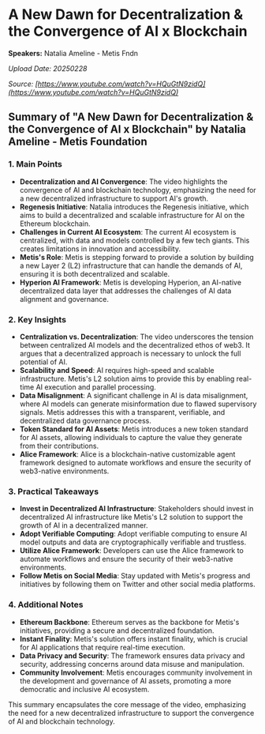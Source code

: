 # A New Dawn for Decentralization & the Convergence of AI x Blockchain

**Speakers:** Natalia Ameline - Metis Fndn


*Upload Date: 20250228*

*Source: [https://www.youtube.com/watch?v=HQuGtN9zidQ](https://www.youtube.com/watch?v=HQuGtN9zidQ)*

## Summary of "A New Dawn for Decentralization & the Convergence of AI x Blockchain" by Natalia Ameline - Metis Foundation

### 1. Main Points
- **Decentralization and AI Convergence**: The video highlights the convergence of AI and blockchain technology, emphasizing the need for a new decentralized infrastructure to support AI's growth.
- **Regenesis Initiative**: Natalia introduces the Regenesis initiative, which aims to build a decentralized and scalable infrastructure for AI on the Ethereum blockchain.
- **Challenges in Current AI Ecosystem**: The current AI ecosystem is centralized, with data and models controlled by a few tech giants. This creates limitations in innovation and accessibility.
- **Metis's Role**: Metis is stepping forward to provide a solution by building a new Layer 2 (L2) infrastructure that can handle the demands of AI, ensuring it is both decentralized and scalable.
- **Hyperion AI Framework**: Metis is developing Hyperion, an AI-native decentralized data layer that addresses the challenges of AI data alignment and governance.

### 2. Key Insights
- **Centralization vs. Decentralization**: The video underscores the tension between centralized AI models and the decentralized ethos of web3. It argues that a decentralized approach is necessary to unlock the full potential of AI.
- **Scalability and Speed**: AI requires high-speed and scalable infrastructure. Metis's L2 solution aims to provide this by enabling real-time AI execution and parallel processing.
- **Data Misalignment**: A significant challenge in AI is data misalignment, where AI models can generate misinformation due to flawed supervisory signals. Metis addresses this with a transparent, verifiable, and decentralized data governance process.
- **Token Standard for AI Assets**: Metis introduces a new token standard for AI assets, allowing individuals to capture the value they generate from their contributions.
- **Alice Framework**: Alice is a blockchain-native customizable agent framework designed to automate workflows and ensure the security of web3-native environments.

### 3. Practical Takeaways
- **Invest in Decentralized AI Infrastructure**: Stakeholders should invest in decentralized AI infrastructure like Metis's L2 solution to support the growth of AI in a decentralized manner.
- **Adopt Verifiable Computing**: Adopt verifiable computing to ensure AI model outputs and data are cryptographically verifiable and trustless.
- **Utilize Alice Framework**: Developers can use the Alice framework to automate workflows and ensure the security of their web3-native environments.
- **Follow Metis on Social Media**: Stay updated with Metis's progress and initiatives by following them on Twitter and other social media platforms.

### 4. Additional Notes
- **Ethereum Backbone**: Ethereum serves as the backbone for Metis's initiatives, providing a secure and decentralized foundation.
- **Instant Finality**: Metis's solution offers instant finality, which is crucial for AI applications that require real-time execution.
- **Data Privacy and Security**: The framework ensures data privacy and security, addressing concerns around data misuse and manipulation.
- **Community Involvement**: Metis encourages community involvement in the development and governance of AI assets, promoting a more democratic and inclusive AI ecosystem.

This summary encapsulates the core message of the video, emphasizing the need for a new decentralized infrastructure to support the convergence of AI and blockchain technology.